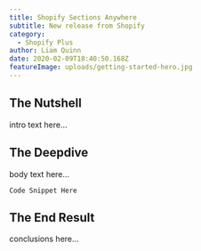 ```yaml
---
title: Shopify Sections Anywhere
subtitle: New release from Shopify
category:
  - Shopify Plus
author: Liam Quinn
date: 2020-02-09T18:40:50.168Z
featureImage: uploads/getting-started-hero.jpg
---
```

## The Nutshell

intro text here...

## The Deepdive

body text here...

```
Code Snippet Here
```



## The End Result

conclusions here...

